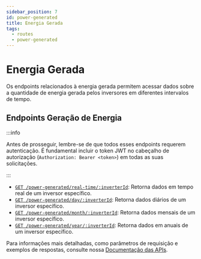 ```yaml
---
sidebar_position: 7
id: power-generated
title: Energia Gerada
tags:
  - routes
  - power-generated
---
```


# Energia Gerada

Os endpoints relacionados à energia gerada permitem acessar dados sobre a quantidade de energia gerada pelos inversores em diferentes intervalos de tempo.

## Endpoints Geração de Energia

:::info

Antes de prosseguir, lembre-se de que todos esses endpoints requerem autenticação. É fundamental incluir o token JWT no cabeçalho de autorização (`Authorization: Bearer <token>`) em todas as suas solicitações.

:::

- [`GET /power-generated/real-time/:inverterId`](/api/obter-dados-de-geracao-de-energia-em-tempo-real): Retorna dados em tempo real de um inversor específico.
- [`GET /power-generated/day/:inverterId`](/api/obter-dados-de-geracao-de-energia-diaria): Retorna dados diários de um inversor específico.
- [`GET /power-generated/month/:inverterId`](/api/obter-dados-de-geracao-de-energia-mensal): Retorna dados mensais de um inversor específico.
- [`GET /power-generated/year/:inverterId`](/api/obter-dados-de-geracao-de-energia-anual): Retorna dados em anuais de um inversor específico.

Para informações mais detalhadas, como parâmetros de requisição e exemplos de respostas, consulte nossa [Documentação das APIs](/api).
